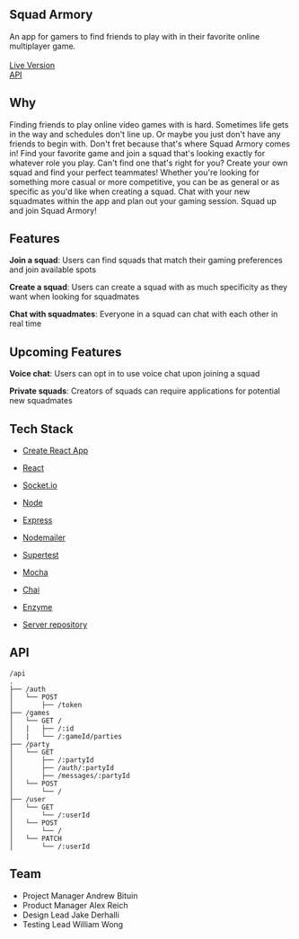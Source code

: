 <p align="center">
    <h2>Squad Armory</h2> 
    <span>An app for gamers to find friends to play with in their favorite online multiplayer game.</span>
    <br/>
    <br/>
    <a href="https://squad-armory.now.sh">Live Version</a>
    <br/>
    <a href="https://limitless-brushlands-45977.herokuapp.com/api">API</a>
    </p>

## Why

Finding friends to play online video games with is hard. Sometimes life gets in the way and schedules don't line up. Or maybe you just don't have any friends to begin with. Don't fret because that's where Squad Armory comes in! Find your favorite game and join a squad that's looking exactly for whatever role you play. Can't find one that's right for you? Create your own squad and find your perfect teammates! Whether you're looking for something more casual or more competitive, you can be as general or as specific as you'd like when creating a squad. Chat with your new squadmates within the app and plan out your gaming session. Squad up and join Squad Armory!

## Features

**Join a squad**: Users can find squads that match their gaming preferences and join available spots

**Create a squad**: Users can create a squad with as much specificity as they want when looking for squadmates

**Chat with squadmates**: Everyone in a squad can chat with each other in real time

## Upcoming Features

**Voice chat**: Users can opt in to use voice chat upon joining a squad

**Private squads**: Creators of squads can require applications for potential new squadmates

## Tech Stack

- [Create React App](https://github.com/facebook/create-react-app)
- [React](https://github.com/facebook/react)

- [Socket.io](https://socket.io)

- [Node](https://github.com/nodejs/node)
- [Express](https://github.com/expressjs/express)
- [Nodemailer](https://nodemailer.com)
- [Supertest](https://www.npmjs.com/package/supertest)
- [Mocha](https://mochajs.org/)
- [Chai](https://www.chaijs.com/)
- [Enzyme](https://airbnb.io/enzyme/)

- [Server repository](https://github.com/thinkful-ei-armadillo/The-Armory-Server/)

## API

```
/api
.
├── /auth
│   └── POST
│       ├── /token
├── /games
│   └── GET /
│   |   ├── /:id
│   |   └── /:gameId/parties
├── /party
│   └── GET
│       ├── /:partyId
│       ├── /auth/:partyId
│       ├── /messages/:partyId
│   └── POST
│       └── /
├── /user
│   └── GET
│       └── /:userId
│   └── POST
│       └── /
│   └── PATCH
│       └── /:userId
```

## Team

- Project Manager Andrew Bituin
- Product Manager Alex Reich
- Design Lead Jake Derhalli
- Testing Lead William Wong
